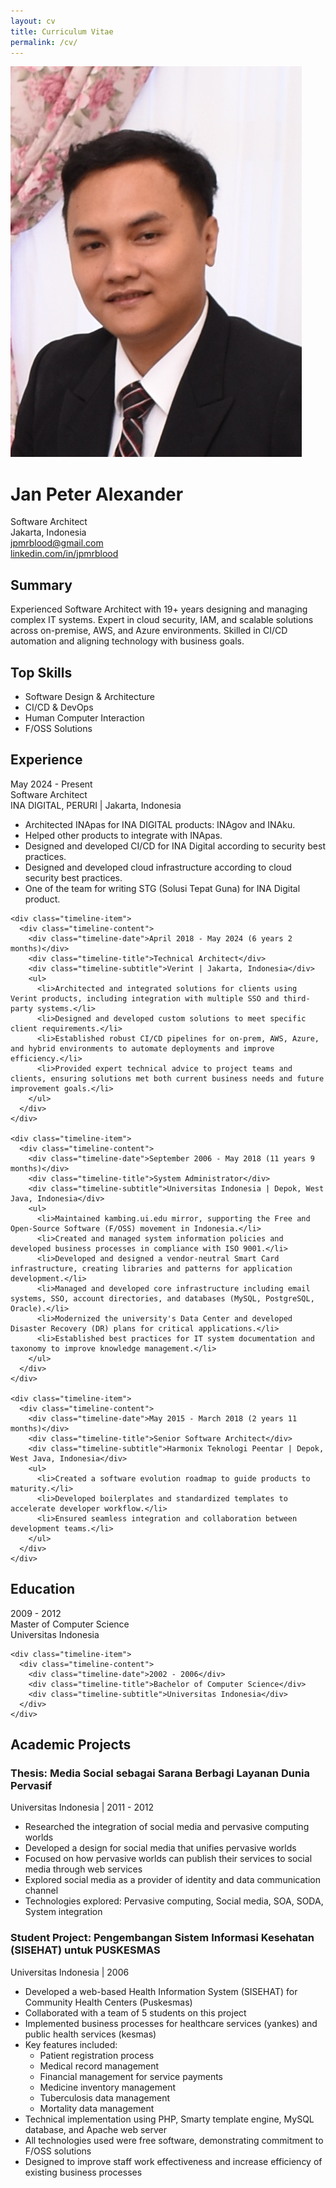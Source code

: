 ```yaml
---
layout: cv
title: Curriculum Vitae
permalink: /cv/
---
```


<div class="left-column">
  <!-- Profile Image -->
  <div class="profile-image-container">
    <img src="/images/foto-jp.jpeg" alt="Jan Peter Alexander" class="profile-image">
  </div>
  
  <h1>Jan Peter Alexander</h1>
  
  <div class="contact-item">
    <div class="contact-icon">
      <i class="fas fa-briefcase"></i>
    </div>
    <div>Software Architect</div>
  </div>
  
  <div class="contact-item">
    <div class="contact-icon">
      <i class="fas fa-map-marker-alt"></i>
    </div>
    <div>Jakarta, Indonesia</div>
  </div>
  
  <div class="contact-item">
    <div class="contact-icon">
      <i class="fas fa-envelope"></i>
    </div>
    <div>
      <a href="mailto:jpmrblood@gmail.com">jpmrblood@gmail.com</a>
    </div>
  </div>
  
  <div class="contact-item">
    <div class="contact-icon">
      <i class="fab fa-linkedin"></i>
    </div>
    <div>
      <a href="https://linkedin.com/in/jpmrblood">linkedin.com/in/jpmrblood</a>
    </div>
  </div>
  
  <h2>Summary</h2>
  <div class="summary">
    <p>Experienced Software Architect with 19+ years designing and managing complex IT systems. Expert in cloud security, IAM, and scalable solutions across on-premise, AWS, and Azure environments. Skilled in CI/CD automation and aligning technology with business goals.</p>
  </div>
  
  <h2>Top Skills</h2>
  <ul class="skills-list">
    <li class="skill-item">Software Design & Architecture</li>
    <li class="skill-item">CI/CD & DevOps</li>
    <li class="skill-item">Human Computer Interaction</li>
    <li class="skill-item">F/OSS Solutions</li>
  </ul>
</div>

<div class="right-column">
  <h2>Experience</h2>
  
  <div class="timeline">
    <div class="timeline-item">
      <div class="timeline-content">
        <div class="timeline-date">May 2024 - Present</div>
        <div class="timeline-title">Software Architect</div>
        <div class="timeline-subtitle">INA DIGITAL, PERURI | Jakarta, Indonesia</div>
        <ul>
          <li>Architected INApas for INA DIGITAL products: INAgov and INAku.</li>
          <li>Helped other products to integrate with INApas.</li>
          <li>Designed and developed CI/CD for INA Digital according to security best practices.</li>
          <li>Designed and developed cloud infrastructure according to cloud security best practices.</li>
          <li>One of the team for writing STG (Solusi Tepat Guna) for INA Digital product.</li>
        </ul>
      </div>
    </div>
    
    <div class="timeline-item">
      <div class="timeline-content">
        <div class="timeline-date">April 2018 - May 2024 (6 years 2 months)</div>
        <div class="timeline-title">Technical Architect</div>
        <div class="timeline-subtitle">Verint | Jakarta, Indonesia</div>
        <ul>
          <li>Architected and integrated solutions for clients using Verint products, including integration with multiple SSO and third-party systems.</li>
          <li>Designed and developed custom solutions to meet specific client requirements.</li>
          <li>Established robust CI/CD pipelines for on-prem, AWS, Azure, and hybrid environments to automate deployments and improve efficiency.</li>
          <li>Provided expert technical advice to project teams and clients, ensuring solutions met both current business needs and future improvement goals.</li>
        </ul>
      </div>
    </div>
    
    <div class="timeline-item">
      <div class="timeline-content">
        <div class="timeline-date">September 2006 - May 2018 (11 years 9 months)</div>
        <div class="timeline-title">System Administrator</div>
        <div class="timeline-subtitle">Universitas Indonesia | Depok, West Java, Indonesia</div>
        <ul>
          <li>Maintained kambing.ui.edu mirror, supporting the Free and Open-Source Software (F/OSS) movement in Indonesia.</li>
          <li>Created and managed system information policies and developed business processes in compliance with ISO 9001.</li>
          <li>Developed and designed a vendor-neutral Smart Card infrastructure, creating libraries and patterns for application development.</li>
          <li>Managed and developed core infrastructure including email systems, SSO, account directories, and databases (MySQL, PostgreSQL, Oracle).</li>
          <li>Modernized the university's Data Center and developed Disaster Recovery (DR) plans for critical applications.</li>
          <li>Established best practices for IT system documentation and taxonomy to improve knowledge management.</li>
        </ul>
      </div>
    </div>
    
    <div class="timeline-item">
      <div class="timeline-content">
        <div class="timeline-date">May 2015 - March 2018 (2 years 11 months)</div>
        <div class="timeline-title">Senior Software Architect</div>
        <div class="timeline-subtitle">Harmonix Teknologi Peentar | Depok, West Java, Indonesia</div>
        <ul>
          <li>Created a software evolution roadmap to guide products to maturity.</li>
          <li>Developed boilerplates and standardized templates to accelerate developer workflow.</li>
          <li>Ensured seamless integration and collaboration between development teams.</li>
        </ul>
      </div>
    </div>
  </div>
  
  <h2>Education</h2>
  
  <div class="timeline">
    <div class="timeline-item">
      <div class="timeline-content">
        <div class="timeline-date">2009 - 2012</div>
        <div class="timeline-title">Master of Computer Science</div>
        <div class="timeline-subtitle">Universitas Indonesia</div>
      </div>
    </div>
    
    <div class="timeline-item">
      <div class="timeline-content">
        <div class="timeline-date">2002 - 2006</div>
        <div class="timeline-title">Bachelor of Computer Science</div>
        <div class="timeline-subtitle">Universitas Indonesia</div>
      </div>
    </div>
  </div>
  
  <h2>Academic Projects</h2>
  
  <h3>Thesis: Media Social sebagai Sarana Berbagi Layanan Dunia Pervasif</h3>
  <div class="timeline-subtitle">Universitas Indonesia | 2011 - 2012</div>
  <ul>
    <li>Researched the integration of social media and pervasive computing worlds</li>
    <li>Developed a design for social media that unifies pervasive worlds</li>
    <li>Focused on how pervasive worlds can publish their services to social media through web services</li>
    <li>Explored social media as a provider of identity and data communication channel</li>
    <li>Technologies explored: Pervasive computing, Social media, SOA, SODA, System integration</li>
  </ul>
  
  <h3>Student Project: Pengembangan Sistem Informasi Kesehatan (SISEHAT) untuk PUSKESMAS</h3>
  <div class="timeline-subtitle">Universitas Indonesia | 2006</div>
  <ul>
    <li>Developed a web-based Health Information System (SISEHAT) for Community Health Centers (Puskesmas)</li>
    <li>Collaborated with a team of 5 students on this project</li>
    <li>Implemented business processes for healthcare services (yankes) and public health services (kesmas)</li>
    <li>Key features included:
      <ul>
        <li>Patient registration process</li>
        <li>Medical record management</li>
        <li>Financial management for service payments</li>
        <li>Medicine inventory management</li>
        <li>Tuberculosis data management</li>
        <li>Mortality data management</li>
      </ul>
    </li>
    <li>Technical implementation using PHP, Smarty template engine, MySQL database, and Apache web server</li>
    <li>All technologies used were free software, demonstrating commitment to F/OSS solutions</li>
    <li>Designed to improve staff work effectiveness and increase efficiency of existing business processes</li>
  </ul>
</div>